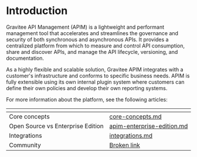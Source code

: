 # Introduction

Gravitee API Management (APIM) is a lightweight and performant management tool that accelerates and streamlines the governance and security of both synchronous and asynchronous APIs. It provides a centralized platform from which to measure and control API consumption, share and discover APIs, and manage the API lifecycle, versioning, and documentation.

As a highly flexible and scalable solution, Gravitee APIM integrates with a customer's infrastructure and conforms to specific business needs. APIM is fully extensible using its own internal plugin system where customers can define their own policies and develop their own reporting systems.

For more information about the platform, see the following articles:&#x20;

<table data-view="cards"><thead><tr><th></th><th data-hidden data-card-target data-type="content-ref"></th></tr></thead><tbody><tr><td>Core concepts</td><td><a href="core-concepts.md">core-concepts.md</a></td></tr><tr><td>Open Source vs Enterprise Edition</td><td><a href="apim-enterprise-edition.md">apim-enterprise-edition.md</a></td></tr><tr><td>Integrations</td><td><a href="integrations.md">integrations.md</a></td></tr><tr><td>Community</td><td><a href="broken-reference">Broken link</a></td></tr></tbody></table>
